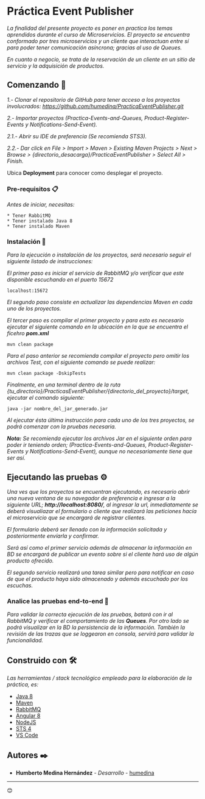 # Práctica Event Publisher

_La finalidad del presente proyecto es poner en practica los temas aprendidos durante el curso de Microservicios.
El proyecto se encuentra conformado por tres microservicios y un cliente que interactuan entre sí para poder tener comunicación asíncrona; gracias al uso de Queues._

_En cuanto a negocio, se trata de la reservación de un cliente en un sitio de servicio y la adquisición de productos._

## Comenzando 🚀
_1.- Clonar el repositorio de GitHub para tener acceso a los proyectos involucrados: https://github.com/humedina/PracticaEventPublisher.git_

_2.- Importar proyectos (Practica-Events-and-Queues, Product-Register-Events y Notifications-Send-Event)._

_2.1.- Abrir su IDE de preferencia (Se recomienda STS3)._

_2.2.- Dar click en File > Import > Maven > Existing Maven Projects > Next > Browse > {directorio_desacarga}/PracticaEventPublisher > Select All > Finish._

Ubica **Deployment** para conocer como desplegar el proyecto.


### Pre-requisitos 📋

_Antes de iniciar, necesitas:_

```
* Tener RabbitMQ
* Tener instalado Java 8
* Tener instalado Maven
```

### Instalación 🔧

_Para la ejecución o instalación de los proyectos, será necesario seguir el siguiente listado de instrucciones:_

_El primer paso es iniciar el servicio de RabbitMQ y/o verificar que este disponible escuchando en el puerto 15672_

```
localhost:15672
```

_El segundo paso consiste en actualizar las dependencias Maven en cada uno de los proyectos._

_El tercer paso es compilar el primer proyecto y para esto es necesario ejecutar el siguiente comando en la ubicación en la que se encuentra el ficehro **pom.xml**_

```
mvn clean package
```
_Para el paso anterior se recomienda compilar el proyecto pero omitir los archivos Test, con el siguiente comando se puede realizar:_

```
mvn clean package -DskipTests
```

_Finalmente, en una terminal dentro de la ruta {tu_directorio}/PracticasEventPublisher/{directorio_del_proyecto}/target, ejecutar el comando siguiente:_

```
java -jar nombre_del_jar_generado.jar
```
_Al ejecutar ésta última instrucción para cada uno de los tres proyectos, se podrá comenzar con la pruebas necesaria._

_**Nota:** Se recomienda ejecutar los archivos Jar en el siguiente orden para poder ir teniendo orden; (Practica-Events-and-Queues, Product-Register-Events y Notifications-Send-Event), aunque no necesariamente tiene que ser así._

## Ejecutando las pruebas ⚙️

_Una ves que los proyectos se encuentran ejecutando, es necesario abrir una nueva ventana de su navegador de preferencia e ingresar a la siguiente URL; **http://localhost:8080/**, al ingresar la url, inmediatamente se deberá visualiazar el formulario o cliente que realizará las peticiones hacía el microservicio que se encargará de registrar clientes._

_El formulario deberá ser llenado con la información solicitada y posteriormente envíarla y confirmar._

_Será así como el primer servicio además de almacenar la información en BD se encargará de publicar un evento sobre si el cliente hará uso de algún producto ofrecido._

_El segundo servicio realizará una tarea similar pero para notificar en caso de que el producto haya sido almacenado y además escuchado por los escuchas._


### Analice las pruebas end-to-end 🔩

_Para validar la correcta ejecución de las pruebas, batará con ir al RabbitMQ y verificar el comportamiento de las **Queues**. Por otro lado se podrá visualizar en la BD la persistencia de la información. También la revisión de las trazas que se loggearon en consola, servirá para validar la funcionalidad._

## Construido con 🛠️

_Las herramientas / stack tecnológico empleado para la elaboración de la práctica, es:_

* [Java 8](https://www.java.com/es/)
* [Maven](https://maven.apache.org/)
* [RabbitMQ](https://www.rabbitmq.com/)
* [Angular 8](https://angular.io/)
* [NodeJS](https://nodejs.org/)
* [STS 4](https://spring.io/tools)
* [VS Code](https://code.visualstudio.com/)

## Autores ✒️

* **Humberto Medina Hernández** - *Desarrollo* - [humedina](https://github.com/humedina)




---
😊
